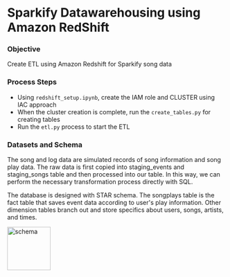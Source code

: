 # Sparkify Datawarehousing using Amazon RedShift

### Objective
Create ETL using Amazon Redshift for Sparkify song data

### Process Steps
- Using `redshift_setup.ipynb`, create the IAM role and CLUSTER using IAC approach
- When the cluster creation is complete, run the `create_tables.py` for creating tables
- Run the `etl.py` process to start the ETL

### Datasets and Schema

The song and log data are simulated records of song information and song play data. 
The raw data is first copied into staging_events and staging_songs table and then processed into our table.
In this way, we can perform the necessary transformation process directly with SQL.

The database is designed with STAR schema. The songplays table is the fact table that saves event data according to user's play information. Other dimension tables branch out and store specifics about users, songs, artists, and times.

<img src="sparkify_schema.png" alt="schema" width="100"/>